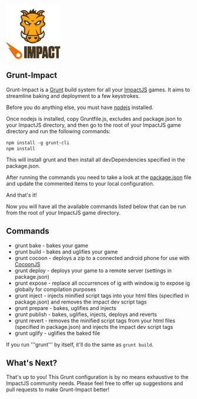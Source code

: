 ![Alt text](grunt-impact-logo.png)

## Grunt-Impact

Grunt-Impact is a [Grunt](http://gruntjs.com/) build system for all your [ImpactJS](http://impactjs.com/) games. It aims to streamline baking and deployment to a few keystrokes.

Before you do anything else, you must have [nodejs](http://nodejs.org/) installed.

Once nodejs is installed, copy Gruntfile.js, excludes and package.json to your ImpactJS directory, and then go to the root of your ImpactJS game directory and run the following commands:

```Shell
npm install -g grunt-cli
npm install
```

This will install grunt and then install all devDependencies specified in the package.json.

After running the commands you need to take a look at the [package.json](package.json) file and update the commented items to your local configuration.

And that's it!

Now you will have all the available commands listed below that can be run from the root of your ImpactJS game directory.

## Commands

- grunt bake - bakes your game
- grunt build - bakes and uglifies your game
- grunt cocoon - deploys a zip to a connected android phone for use with [CocoonJS](http://www.ludei.com/tech/cocoonjs)
- grunt deploy - deploys your game to a remote server (settings in package.json)
- grunt expose - replace all occurrences of ig with window.ig to expose ig globally for compilation purposes
- grunt inject - injects minified script tags into your html files (specified in package.json) and removes the impact dev script tags
- grunt prepare - bakes, uglifies and injects
- grunt publish - bakes, uglifies, injects, deploys and reverts
- grunt revert - removes the minified script tags from your html files (specified in package.json) and injects the impact dev script tags
- grunt uglify - uglifies the baked file

If you run '''grunt''' by itself, it'll do the same as ```grunt build```.

## What's Next?

That's up to you! This Grunt configuration is by no means exhaustive to the ImpactJS community needs. Please feel free to offer up suggestions and pull requests to make Grunt-Impact better!
